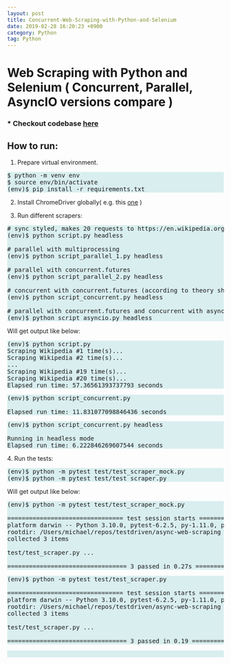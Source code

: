 ```yaml
---
layout: post
title: Concurrent-Web-Scraping-with-Python-and-Selenium
date: 2019-02-28 16:20:23 +0900
category: Python
tag: Python
---
```


# Web Scraping with Python and Selenium ( Concurrent, Parallel, AsyncIO versions compare )

### * Checkout codebase [here](https://github.com/ShihabYasin/concurrent-webscrapping-python)


## How to run:
1. Prepare virtual environment.

<pre class="code" style="background-color: rgb(217,238,239,255);">
$ python -m venv env
$ source env/bin/activate
(env)$ pip install -r requirements.txt
</pre>

2. Install ChromeDriver globally( e.g. this [one](https://chromedriver.storage.googleapis.com/index.html?path=96.0.4664.45/) )

3. Run different scrapers:

<pre class="code" style="background-color: rgb(217,238,239,255);">
# sync styled, makes 20 requests to https://en.wikipedia.org/wiki/Special:Random
(env)$ python script.py headless

# parallel with multiprocessing
(env)$ python script_parallel_1.py headless

# parallel with concurrent.futures
(env)$ python script_parallel_2.py headless

# concurrent with concurrent.futures (according to theory should be the fastest)
(env)$ python script_concurrent.py headless

# parallel with concurrent.futures and concurrent with asyncio
(env)$ python script_asyncio.py headless
</pre>Will get output like below:
<pre class="code" style="background-color: rgb(217,238,239,255);">
(env)$ python script.py
Scraping Wikipedia #1 time(s)...
Scraping Wikipedia #2 time(s)...
...
Scraping Wikipedia #19 time(s)...
Scraping Wikipedia #20 time(s)...
Elapsed run time: 57.36561393737793 seconds
</pre>
<pre class="code" style="background-color: rgb(217,238,239,255);">
(env)$ python script_concurrent.py

Elapsed run time: 11.831077098846436 seconds
</pre>
<pre class="code" style="background-color: rgb(217,238,239,255);">
(env)$ python script_concurrent.py headless

Running in headless mode
Elapsed run time: 6.222846269607544 seconds
</pre>4. Run the tests:

<pre class="code" style="background-color: rgb(217,238,239,255);">
(env)$ python -m pytest test/test_scraper_mock.py
(env)$ python -m pytest test/test_scraper.py
</pre>Will get output like below:
<pre class="code" style="background-color: rgb(217,238,239,255);">
(env)$ python -m pytest test/test_scraper_mock.py

================================ test session starts =================================
platform darwin -- Python 3.10.0, pytest-6.2.5, py-1.11.0, pluggy-1.0.0
rootdir: /Users/michael/repos/testdriven/async-web-scraping
collected 3 items

test/test_scraper.py ...                                                       [100%]

================================= 3 passed in 0.27s =================================
</pre>

<pre class="code" style="background-color: rgb(217,238,239,255);">
(env)$ python -m pytest test/test_scraper.py

================================ test session starts =================================
platform darwin -- Python 3.10.0, pytest-6.2.5, py-1.11.0, pluggy-1.0.0
rootdir: /Users/michael/repos/testdriven/async-web-scraping
collected 3 items

test/test_scraper.py ...                                                       [100%]

================================= 3 passed in 0.19 ==================================
</pre>

<pre class="code" style="background-color: rgb(217,238,239,255);">

</pre>
